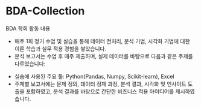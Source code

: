 # BDA-Collection

BDA 학회 활동 내용


- 매주 1회 정기 수업 및 실습을 통해 데이터 전처리, 분석 기법, 시각화 기법에 대한 이론 학습과 실무 적용 경험을 쌓았습니다.
- 분석 보고서는 수업 후 매주 제출하며, 실제 데이터를 바탕으로 다음과 같은 주제를 다루었습니다:
<!-- 
    - **결측치 처리**: 평균, 중앙값 대체, KNN 보간 등 다양한 방식 비교 및 처리 후 모델 성능 비교
    
    [✅ 결측치(Missing Values) 처리](https://www.notion.so/Missing-Values-1ce4e0d74e0780ee830fe1bab1ebcdc1?pvs=21)
    
    [✅ 결측치(Missing Values) 처리 학습 내용](https://www.notion.so/Missing-Values-1ce4e0d74e07805e8f55f1f2847126ed?pvs=21)
    
    - **이상치 탐지**: IQR, Z-score 방식으로 이상치 탐지 및 제거 시 영향 분석
    
    [✅ 이상치 탐지 (Outlier Detection) — IQR & Z-Score 방식](https://www.notion.so/Outlier-Detection-IQR-Z-Score-1ce4e0d74e0780abbb62eef04e290438?pvs=21)
    
    [✅ 이상치 탐지 (Outlier Detection) 주요 기법 정리](https://www.notion.so/Outlier-Detection-1ce4e0d74e0780e690fef9213e19e494?pvs=21)
    
    - **변수 변환 및 스케일링**: 로그 변환, 표준화, 정규화 등의 기법을 통해 데이터 분포 개선
    
    [✅ 변수 변환 및 스케일링](https://www.notion.so/1ce4e0d74e07805e9f32f1cfa542801f?pvs=21)
    
    - **데이터 인코딩**: 범주형 변수의 One-Hot Encoding, Label Encoding 적용 및 영향 분석
    
    [✅ 데이터 인코딩 (Data Encoding)](https://www.notion.so/Data-Encoding-1ce4e0d74e07800083c1eec59ca5404f?pvs=21)
     -->
- 실습에 사용된 주요 툴: Python(Pandas, Numpy, Scikit-learn), Excel
- 주제별 보고서에는 문제 정의, 데이터 정제 과정, 분석 결과, 시각화 및 인사이트 도출을 포함하였고, 분석 결과를 바탕으로 간단한 비즈니스 적용 아이디어를 제시하였습니다.
